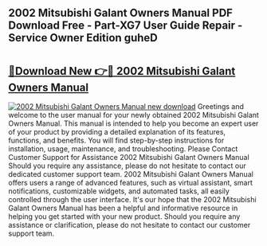 ## 2002 Mitsubishi Galant Owners Manual PDF Download Free - Part-XG7 User Guide Repair - Service Owner Edition guheD

# <h2><a href="http://bc15738.oget.top/?id=2002+Mitsubishi+Galant+Owners+Manual">🔗Download New 👉🔴 2002 Mitsubishi Galant Owners Manual</a></h2>

[![2002 Mitsubishi Galant Owners Manual new download](https://i.imgur.com/5g1atiW.png)](http://bc15738.oget.top/?id=2002+Mitsubishi+Galant+Owners+Manual)
Greetings and welcome to the user manual for your newly obtained 2002 Mitsubishi Galant Owners Manual. This manual is intended to help you become an expert user of your product by providing a detailed explanation of its features, functions, and benefits. You will find step-by-step instructions for installation, usage, maintenance, and troubleshooting. Please Contact Customer Support for Assistance 2002 Mitsubishi Galant Owners Manual Should you require any assistance, please do not hesitate to contact our dedicated customer support team. 2002 Mitsubishi Galant Owners Manual offers users a range of advanced features, such as virtual assistant, smart notifications, customizable widgets, and automated tasks, all easily controlled through the user interface. It's our hope that the 2002 Mitsubishi Galant Owners Manual has been a helpful and informative resource in helping you get started with your new product. Should you require any assistance or clarification, please do not hesitate to contact our customer support team.
